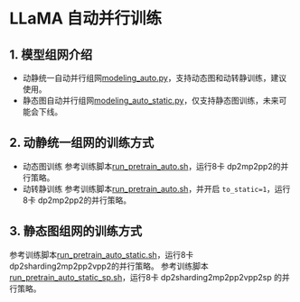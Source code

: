 # LLaMA 自动并行训练

## 1. 模型组网介绍

- 动静统一自动并行组网[modeling_auto.py](../../../paddlenlp/transformers/llama/modeling_auto.py)，支持动态图和动转静训练，建议使用。
- 静态图自动并行组网[modeling_auto_static.py](../../../paddlenlp/transformers/llama/modeling_auto_static.py)，仅支持静态图训练，未来可能会下线。

## 2. 动静统一组网的训练方式
- 动态图训练
参考训练脚本[run_pretrain_auto.sh](./run_pretrain_auto.sh)，运行8卡 dp2mp2pp2的并行策略。
- 动转静训练
参考训练脚本[run_pretrain_auto.sh](./run_pretrain_auto.sh)，并开启 `to_static=1`，运行8卡 dp2mp2pp2的并行策略。

## 3. 静态图组网的训练方式

参考训练脚本[run_pretrain_auto_static.sh](./run_pretrain_auto_static.sh)，运行8卡 dp2sharding2mp2pp2vpp2的并行策略。
参考训练脚本[run_pretrain_auto_static_sp.sh](./run_pretrain_auto_static_sp.sh)，运行8卡 dp2sharding2mp2pp2vpp2sp 的并行策略。
